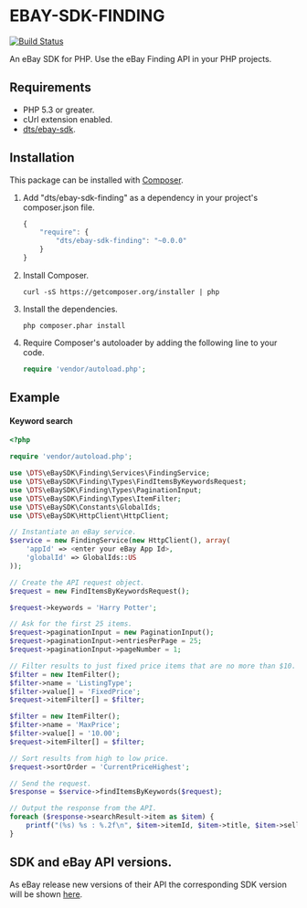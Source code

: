 # EBAY-SDK-FINDING

[![Build Status](https://travis-ci.org/davidtsadler/ebay-sdk-finding.png?branch=develop)](https://travis-ci.org/davidtsadler/ebay-sdk-finding)

An eBay SDK for PHP. Use the eBay Finding API in your PHP projects.

## Requirements

- PHP 5.3 or greater.
- cUrl extension enabled.
- [dts/ebay-sdk](https://github.com/davidtsadler/ebay-sdk).

## Installation

This package can be installed with [Composer](http://getcomposer.org/).

1. Add "dts/ebay-sdk-finding" as a dependency in your project's composer.json file.

   ```javascript
   {
       "require": {
           "dts/ebay-sdk-finding": "~0.0.0"
       }
   }
   ```

1. Install Composer.

   ```
   curl -sS https://getcomposer.org/installer | php
   ```

1. Install the dependencies.

   ```
   php composer.phar install
   ```

1. Require Composer's autoloader by adding the following line to your code.

   ```php
   require 'vendor/autoload.php';
   ```

## Example

#### Keyword search

```php
<?php

require 'vendor/autoload.php';

use \DTS\eBaySDK\Finding\Services\FindingService;
use \DTS\eBaySDK\Finding\Types\FindItemsByKeywordsRequest;
use \DTS\eBaySDK\Finding\Types\PaginationInput;
use \DTS\eBaySDK\Finding\Types\ItemFilter;
use \DTS\eBaySDK\Constants\GlobalIds;
use \DTS\eBaySDK\HttpClient\HttpClient;

// Instantiate an eBay service.
$service = new FindingService(new HttpClient(), array(
    'appId' => <enter your eBay App Id>,
    'globalId' => GlobalIds::US
));

// Create the API request object.
$request = new FindItemsByKeywordsRequest();

$request->keywords = 'Harry Potter';

// Ask for the first 25 items.
$request->paginationInput = new PaginationInput();
$request->paginationInput->entriesPerPage = 25;
$request->paginationInput->pageNumber = 1;

// Filter results to just fixed price items that are no more than $10.
$filter = new ItemFilter();
$filter->name = 'ListingType';
$filter->value[] = 'FixedPrice';
$request->itemFilter[] = $filter;

$filter = new ItemFilter();
$filter->name = 'MaxPrice';
$filter->value[] = '10.00';
$request->itemFilter[] = $filter;

// Sort results from high to low price.
$request->sortOrder = 'CurrentPriceHighest';

// Send the request.
$response = $service->findItemsByKeywords($request);

// Output the response from the API.
foreach ($response->searchResult->item as $item) {
    printf("(%s) %s : %.2f\n", $item->itemId, $item->title, $item->sellingStatus->currentPrice->value);
}
```

## SDK and eBay API versions.

As eBay release new versions of their API the corresponding SDK version will be shown [here](https://github.com/davidtsadler/ebay-sdk/wiki/SDK-and-eBay-API-Versions#wiki-finding).
